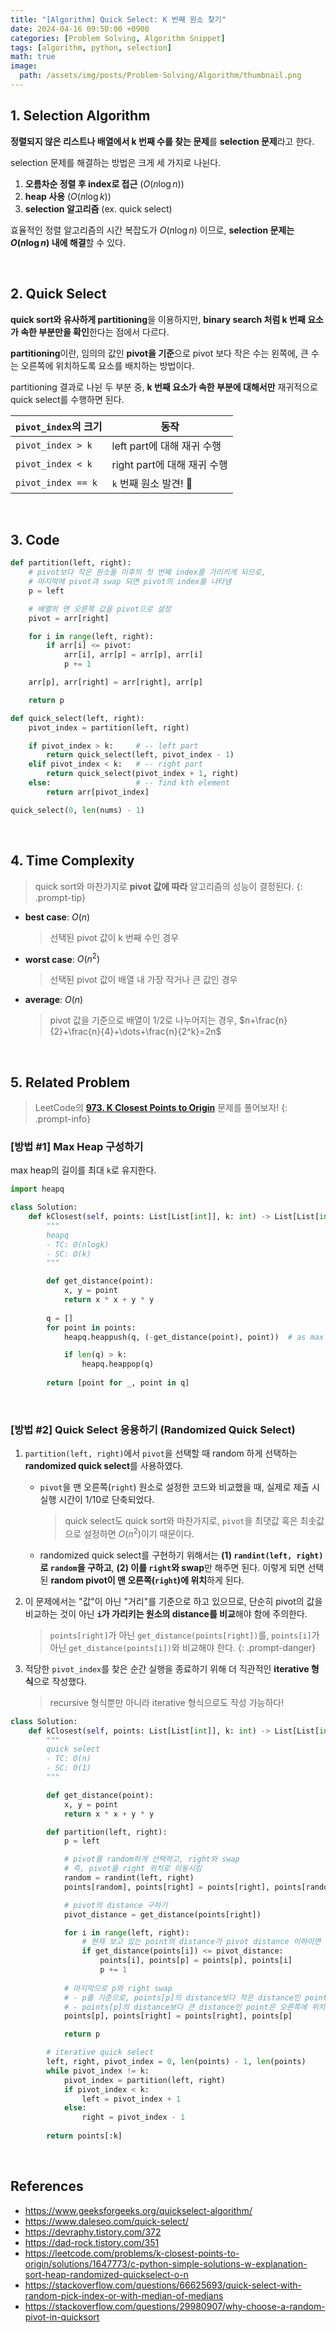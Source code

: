 ```yaml
---
title: "[Algorithm] Quick Select: K 번째 원소 찾기"
date: 2024-04-16 09:50:00 +0900
categories: [Problem Solving, Algorithm Snippet]
tags: [algorithm, python, selection]
math: true
image: 
  path: /assets/img/posts/Problem-Solving/Algorithm/thumbnail.png
---
```


## 1. Selection Algorithm

<span class="ulr">**정렬되지 않은 리스트나 배열에서 k 번째 수를 찾는 문제**</span>를 <span class="shl">**selection 문제**</span>라고 한다.

selection 문제를 해결하는 방법은 크게 세 가지로 나뉜다.

1. <span class="shlp">**오름차순 정렬 후 index로 접근**</span> ($O(n\log n)$)
2. <span class="shlp">**heap 사용**</span> ($O(n\log k)$)
3. <span class="shlp">**selection 알고리즘**</span> (ex. quick select)

효율적인 정렬 알고리즘의 시간 복잡도가 $O(n\log n)$ 이므로, **selection 문제는 $O(n\log n)$ 내에 해결**할 수 있다.

<br>

## 2. Quick Select

**quick sort와 유사하게 partitioning**을 이용하지만, <span class="shl">**binary search 처럼 k 번째 요소가 속한 부분만을 확인**</span>한다는 점에서 다르다.

**partitioning**이란, <span class="ulr">임의의 값인 **pivot을 기준**</span>으로 pivot 보다 <span class="ulr">작은 수는 왼쪽</span>에, <span class="ulr">큰 수는 오른쪽</span>에 위치하도록 요소를 배치하는 방법이다.

partitioning 결과로 나뉜 두 부분 중, **k 번째 요소가 속한 부분에 대해서만** 재귀적으로 quick select를 수행하면 된다.

| `pivot_index`의 크기 | 동작 |
| --- | --- |
| `pivot_index > k` | left part에 대해 재귀 수행 |
| `pivot_index < k` | right part에 대해 재귀 수행 |
| `pivot_index == k` | `k` 번째 원소 발견! 🎉 |

<br>

## 3. Code

```python
def partition(left, right):
    # pivot보다 작은 원소들 이후의 첫 번째 index를 가리키게 되므로,
    # 마지막에 pivot과 swap 되면 pivot의 index를 나타냄
    p = left

    # 배열의 맨 오른쪽 값을 pivot으로 설정
    pivot = arr[right]

    for i in range(left, right):
        if arr[i] <= pivot:
            arr[i], arr[p] = arr[p], arr[i]
            p += 1

    arr[p], arr[right] = arr[right], arr[p]

    return p

def quick_select(left, right):
    pivot_index = partition(left, right)

    if pivot_index > k:     # -- left part
        return quick_select(left, pivot_index - 1)
    elif pivot_index < k:   # -- right part
        return quick_select(pivot_index + 1, right)
    else:                   # -- find kth element
        return arr[pivot_index]

quick_select(0, len(nums) - 1)
```

<br>

## 4. Time Complexity

> quick sort와 마찬가지로 <span class="shl">**pivot 값에 따라**</span> 알고리즘의 성능이 결정된다.
{: .prompt-tip}

- **best case**: $O(n)$
    
    > 선택된 pivot 값이 k 번째 수인 경우
    > 
- **worst case**: $O(n^2)$
    
    > 선택된 pivot 값이 배열 내 가장 작거나 큰 값인 경우
    > 
- **average**: $O(n)$
    
    > pivot 값을 기준으로 배열이 1/2로 나누어지는 경우, $n+\frac{n}{2}+\frac{n}{4}+\dots+\frac{n}{2^k}=2n$
    > 

<br>

## 5. Related Problem

> LeetCode의 [**973. K Closest Points to Origin**](https://leetcode.com/problems/k-closest-points-to-origin/) 문제를 풀어보자!
{: .prompt-info}

### [방법 #1] Max Heap 구성하기

max heap의 길이를 최대 `k`로 유지한다.

```python
import heapq

class Solution:
    def kClosest(self, points: List[List[int]], k: int) -> List[List[int]]:
        """
        heapq
        - TC: O(nlogk)
        - SC: O(k)
        """

        def get_distance(point):
            x, y = point
            return x * x + y * y
        
        q = []
        for point in points:
            heapq.heappush(q, (-get_distance(point), point))  # as max heap

            if len(q) > k:
                heapq.heappop(q)
        
        return [point for _, point in q]
```

<br>

### [방법 #2] Quick Select 응용하기 (<span class="blue">Randomized Quick Select</span>)

1. `partition(left, right)`에서 `pivot`을 선택할 때 random 하게 선택하는 <span class="shl">**randomized quick select**</span>를 사용하였다.
    
    - `pivot`을 맨 오른쪽(`right`) 원소로 설정한 코드와 비교했을 때, 실제로 제출 시 실행 시간이 1/10로 단축되었다.

        > quick select도 quick sort와 마찬가지로, `pivot`을 최댓값 혹은 최솟값으로 설정하면 $O(n^2)$이기 때문이다.

    - randomized quick select를 구현하기 위해서는 **(1) `randint(left, right)`로 `random`을 구하고**, **(2) 이를 `right`와 swap**만 해주면 된다. 이렇게 되면 선택된 **random pivot이 맨 오른쪽(`right`)에 위치**하게 된다.

2. 이 문제에서는 "값"이 아닌 "거리"를 기준으로 하고 있으므로, 단순히 pivot의 값을 비교하는 것이 아닌 <span class="shl">**`i`가 가리키는 원소의 distance를 비교**</span>해야 함에 주의한다.

    > `points[right]`가 아닌 `get_distance(points[right])`를, `points[i]`가 아닌 `get_distance(points[i])`와 비교해야 한다.
    {: .prompt-danger}

3. 적당한 `pivot_index`를 찾은 순간 실행을 종료하기 위해 더 직관적인 <span class="shl">**iterative 형식**</span>으로 작성했다.

    > recursive 형식뿐만 아니라 iterative 형식으로도 작성 가능하다!


```python
class Solution:
    def kClosest(self, points: List[List[int]], k: int) -> List[List[int]]:
        """
        quick select
        - TC: O(n)
        - SC: O(1)
        """

        def get_distance(point):
            x, y = point
            return x * x + y * y

        def partition(left, right):
            p = left

            # pivot를 random하게 선택하고, right와 swap
            # 즉, pivot을 right 위치로 이동시킴
            random = randint(left, right)
            points[random], points[right] = points[right], points[random]

            # pivot의 distance 구하기
            pivot_distance = get_distance(points[right])

            for i in range(left, right):
                # 현재 보고 있는 point의 distance가 pivot distance 이하이면 p와 swap
                if get_distance(points[i]) <= pivot_distance:
                    points[i], points[p] = points[p], points[i]
                    p += 1
            
            # 마지막으로 p와 right swap
            # - p를 기준으로, points[p]의 distance보다 작은 distance인 point는 왼쪽에,
            # - points[p]의 distance보다 큰 distance인 point은 오른쪽에 위치
            points[p], points[right] = points[right], points[p]

            return p

        # iterative quick select
        left, right, pivot_index = 0, len(points) - 1, len(points)
        while pivot_index != k:
            pivot_index = partition(left, right)
            if pivot_index < k:
                left = pivot_index + 1
            else:
                right = pivot_index - 1
        
        return points[:k]
```

<br>

## References

- <https://www.geeksforgeeks.org/quickselect-algorithm/>
- <https://www.daleseo.com/quick-select/>
- <https://devraphy.tistory.com/372>
- <https://dad-rock.tistory.com/351>
- <https://leetcode.com/problems/k-closest-points-to-origin/solutions/1647773/c-python-simple-solutions-w-explanation-sort-heap-randomized-quickselect-o-n>
- <https://stackoverflow.com/questions/66625693/quick-select-with-random-pick-index-or-with-median-of-medians>
- <https://stackoverflow.com/questions/29980907/why-choose-a-random-pivot-in-quicksort>
